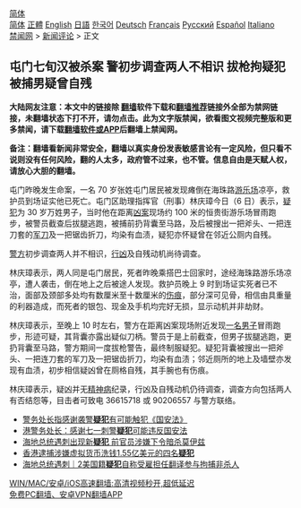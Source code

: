  <!-- 面包屑导航 --> <div class="breadcrumb"><!-- GTranslate: https://gtranslate.io/ -->  <div class="switcher notranslate">  <div class="selected">  <a href="#" onclick="return false;"> 简体</a>  </div>  <div class="option">  <a href="https://www.bannedbook.org" onclick="doGTranslate('zh-CN|zh-CN');jQuery('div.switcher div.selected a').html(jQuery(this).html());return false;" title="简体中文" class="nturl selected"> 简体</a>  <a href="https://www.bannedbook.org/zh-tw/" onclick="doGTranslate('zh-CN|zh-TW');jQuery('div.switcher div.selected a').html(jQuery(this).html());return false;" title="繁體中文" class="nturl"> 正體</a>  <a href="https://www.bannedbook.org/en/" onclick="doGTranslate('zh-CN|en');jQuery('div.switcher div.selected a').html(jQuery(this).html());return false;" title="English" class="nturl"> English</a>  <a href="https://www.bannedbook.org/ja/" onclick="doGTranslate('zh-CN|ja');jQuery('div.switcher div.selected a').html(jQuery(this).html());return false;" title="日本語" class="nturl"> 日語</a>  <a href="https://www.bannedbook.org/ko/" onclick="doGTranslate('zh-CN|ko');jQuery('div.switcher div.selected a').html(jQuery(this).html());return false;" title="한국어" class="nturl"> 한국어</a>  <a href="https://www.bannedbook.org/de/" onclick="doGTranslate('zh-CN|de');jQuery('div.switcher div.selected a').html(jQuery(this).html());return false;" title="Deutsch" class="nturl"> Deutsch</a>  <a href="https://www.bannedbook.org/fr/" onclick="doGTranslate('zh-CN|fr');jQuery('div.switcher div.selected a').html(jQuery(this).html());return false;" title="Français" class="nturl"> Français</a>  <a href="https://www.bannedbook.org/ru/" onclick="doGTranslate('zh-CN|ru');jQuery('div.switcher div.selected a').html(jQuery(this).html());return false;" title="Русский" class="nturl"> Русский</a>  <a href="https://www.bannedbook.org/es/" onclick="doGTranslate('zh-CN|es');jQuery('div.switcher div.selected a').html(jQuery(this).html());return false;" title="Español" class="nturl"> Español</a>  <a href="https://www.bannedbook.org/it/" onclick="doGTranslate('zh-CN|it');jQuery('div.switcher div.selected a').html(jQuery(this).html());return false;" title="Italiano" class="nturl"> Italiano</a>  </div>  </div>      <div class='breadcrumb-sub'><!-- Breadcrumb NavXT 6.3.0 --> <a href="https://www.bannedbook.org/" class="home">禁闻网</a> &gt; <a href="https://www.bannedbook.org/bnews/comments/" class="category">新闻评论</a> &gt; 正文</div></div><h2>屯门七旬汉被杀案 警初步调查两人不相识 拔枪拘疑犯 被捕男疑曾自残</h2> <p class="notice"><b>大陆网友注意：本文中的链接除 <a href="https://github.com/bannedbook/fanqiang" >翻墙</a>软件下载和<a href="https://github.com/killgcd/justmysocks/blob/master/README.md">翻墙推荐</a>链接外全部为禁网链接，未翻墙状态下打不开，请勿点击。此为文字版禁闻，欲看图文视频完整版和更多禁闻，请下载<a href="https://github.com/bannedbook/fanqiang">翻墙软件或APP</a>后翻墙上禁闻网。</p><p>备注：翻墙看新闻非常安全，翻墙以真实身份发表敏感言论有一定风险，但只看不说则没有任何风险，翻的人太多，政府管不过来，也不管。信息自由是天赋人权，请放心大胆的翻墙。</b></p>  <div class="entry">  <p>屯门昨晚发生命案，一名 70 岁张姓屯门居民被发现瘫倒在海珠路<a href="https://www.bannedbook.org/bnews/tag/%e6%b8%b8%e4%b9%90%e5%9c%ba/" class="st_tag internal_tag" rel="tag" title="标签 游乐场 下的日志">游乐场</a>凉亭，救护员到场证实他已死亡。屯门区助理指挥官（刑事）林庆璋今日（6 日）表示，<a href="https://www.bannedbook.org/bnews/tag/%E7%96%91%E7%8A%AF/" class="st_tag internal_tag" rel="tag" title="标签 疑犯 下的日志">疑犯</a>为 30 岁万姓男子，当时他在距离<a href="https://www.bannedbook.org/bnews/tag/%E5%87%B6%E6%A1%88/" class="st_tag internal_tag" rel="tag" title="标签 凶案 下的日志">凶案</a>现场约 100 米的恒贵街游乐场冒雨跑步，被警员截查后拔腿逃跑，被捕前扔背囊至马路，及后被搜出一把斧头、一把连刀套的<a href="https://www.bannedbook.org/bnews/tag/%E5%86%9B%E5%88%80/" class="st_tag internal_tag" rel="tag" title="标签 军刀 下的日志">军刀</a>及一把锯齿折刀，均染有血渍，疑犯亦怀疑曾在邻近公厕内自残。</p> <p><a href="https://www.bannedbook.org/bnews/tag/%e8%ad%a6%e6%96%b9/" class="st_tag internal_tag" rel="tag" title="标签 警方 下的日志">警方</a>初步调查两人并不相识，<a href="https://www.bannedbook.org/bnews/tag/%E8%A1%8C%E5%87%B6/" class="st_tag internal_tag" rel="tag" title="标签 行凶 下的日志">行凶</a>及自残动机尚待调查。</p>  <p>林庆璋表示，两人同是屯门居民，死者昨晚乘搭巴士回家时，途经海珠路游乐场凉亭，遭人袭击，倒在地上之后被途人发现。救护员晚上 9 时到场证实死者已不治，面部及颈部多处均有数厘米至十数厘米的<a href="https://www.bannedbook.org/bnews/tag/%E4%BC%A4%E7%97%95/" class="st_tag internal_tag" rel="tag" title="标签 伤痕 下的日志">伤痕</a>，部分深可见骨，相信由具重量的利器造成，而死者的银包、现金及手机均完好无损，显示动机并非劫财。</p> <p>林庆璋表示，至晚上 10 时左右，警方在距离凶案现场附近发现<a href="https://www.bannedbook.org/bnews/tag/%E4%B8%80%E5%90%8D%E7%94%B7%E5%AD%90/" class="st_tag internal_tag" rel="tag" title="标签 一名男子 下的日志">一名男子</a>冒雨跑步，形迹可疑，其背囊亦露出疑似刀柄。警员于是上前截查，但男子拔腿逃跑，更扔背囊至马路，警方期间一度拔枪警告，最终制服疑犯。疑犯背囊被搜出一把斧头、一把连刀套的军刀及一把锯齿折刀，均染有血渍；邻近厕所的地上及墙壁亦发现有血渍，初步相信疑凶曾在厕格自残，其手腕也有伤痕。</p>  <p>林庆璋表示，疑凶并无<a href="https://www.bannedbook.org/bnews/tag/%e7%b2%be%e7%a5%9e%e7%97%85/" class="st_tag internal_tag" rel="tag" title="标签 精神病 下的日志">精神病</a>纪录，行凶及自残动机仍待调查，调查方向包括两人有否结怨等，目击者可致电 36615718 或 90206557 与警方联络。</p> <ul class='op-related-articles' title='相关阅读'> <li><a href='https://www.bannedbook.org/bnews/headline/20210718/1589657.html' target='_blank'>警务处长指感谢袭警<b>疑犯</b>有可能触犯《国安法》</a></li> <li><a href='https://www.bannedbook.org/bnews/baitai/20210718/1589615.html' target='_blank'>港警务处长：感谢七一刺警<b>疑犯</b>可能违反国安法</a></li> <li><a href='https://www.bannedbook.org/bnews/comments/20210717/1588958.html' target='_blank'>海地总统遇刺出现新<b>疑犯</b> 前官员涉嫌下令暗杀莫伊兹</a></li> <li><a href='https://www.bannedbook.org/bnews/baitai/20210715/1587691.html' target='_blank'>香港逮捕涉嫌虚拟货币洗钱1.55亿美元的四名<b>疑犯</b></a></li> <li><a href='https://www.bannedbook.org/bnews/baitai/20210709/1583826.html' target='_blank'>海地总统遇刺｜2美国籍<b>疑犯</b>自称受雇担任翻译参与拘捕非杀人</a></li> </ul> <p class="texttj"> <a href="https://github.com/bannedbook/fanqiang/wiki/V2ray%E6%9C%BA%E5%9C%BA" target="_blank">WIN/MAC/安卓/iOS高速翻墙:高清视频秒开,超低延迟</a><br/> <a href="https://github.com/bannedbook/fanqiang/wiki/%E7%A6%81%E9%97%BB%E7%BD%91%E5%AE%89%E5%8D%93%E7%BF%BB%E5%A2%99%E6%96%B0%E9%97%BBAPP" target="_blank">免费PC翻墙、安卓VPN翻墙APP</a></p> <p> </p><a name='sharetosocial'></a>  <div style="margin-bottom:5px;padding-bottom:5px;clear:both"> <div id="archive-pix-1" class="banner-ads"> <!-- AuctionX Display platform tag START --> <div id="26318x728x90x621x_ADSLOT2" clicktrack="%%CLICK_URL_ESC%%"></div> <!-- AuctionX Display platform tag END --> </div> <div id="archive-pix-2" class="banner-ads"> <!-- AuctionX Display platform tag START --> <div id="26315x300x250x621x_ADSLOT2" clicktrack="%%CLICK_URL_ESC%%"></div> <!-- AuctionX Display platform tag END --> </div> </div>  <div id="archive-pix-1" class="banner-ads"> <!-- AuctionX Display platform tag START --> <div id="26318x728x90x621x_ADSLOT3" clicktrack="%%CLICK_URL_ESC%%"></div> <!-- AuctionX Display platform tag END --> </div> </div><!--END ENTRY--> 